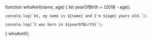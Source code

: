 function whoAmI(name, age) {
    let yearOfBirth = (2018 - age);
    
    console.log(`Hi, my name is ${name} and I'm ${age} years old.`);

    console.log(`I was born in ${yearOfBirth}`);
}
whoAmI();     
     
